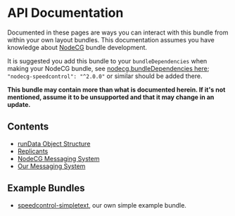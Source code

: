 # API Documentation

Documented in these pages are ways you can interact with this bundle from within your own layout bundles. This documentation assumes you have knowledge about [NodeCG](https://nodecg.dev/) bundle development.

It is suggested you add this bundle to your `bundleDependencies` when making your NodeCG bundle, see [nodecg.bundleDependencies here](https://www.nodecg.dev/docs/manifest); `"nodecg-speedcontrol": "^2.0.0"` or similar should be added there.

**This bundle may contain more than what is documented herein. If it's not mentioned, assume it to be unsupported and that it may change in an update.**

## Contents
- [runData Object Structure](./API/RunData.md)
- [Replicants](./API/Replicants.md)
- [NodeCG Messaging System](./API/NodeCG-Messages.md)
- [Our Messaging System](./API/Our-Messages.md)


## Example Bundles

- [speedcontrol-simpletext](https://github.com/speedcontrol/speedcontrol-simpletext), our own simple example bundle.
